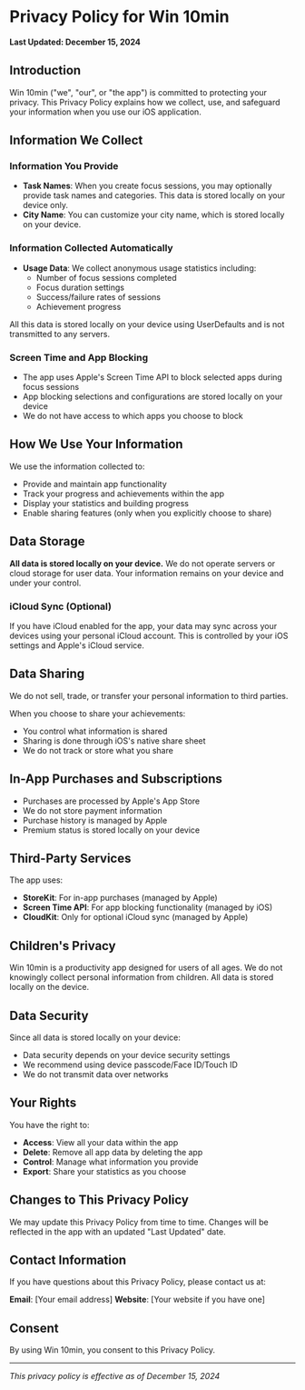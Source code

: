 # Privacy Policy for Win 10min

**Last Updated: December 15, 2024**

## Introduction

Win 10min ("we", "our", or "the app") is committed to protecting your privacy. This Privacy Policy explains how we collect, use, and safeguard your information when you use our iOS application.

## Information We Collect

### Information You Provide
- **Task Names**: When you create focus sessions, you may optionally provide task names and categories. This data is stored locally on your device only.
- **City Name**: You can customize your city name, which is stored locally on your device.

### Information Collected Automatically
- **Usage Data**: We collect anonymous usage statistics including:
  - Number of focus sessions completed
  - Focus duration settings
  - Success/failure rates of sessions
  - Achievement progress
  
All this data is stored locally on your device using UserDefaults and is not transmitted to any servers.

### Screen Time and App Blocking
- The app uses Apple's Screen Time API to block selected apps during focus sessions
- App blocking selections and configurations are stored locally on your device
- We do not have access to which apps you choose to block

## How We Use Your Information

We use the information collected to:
- Provide and maintain app functionality
- Track your progress and achievements within the app
- Display your statistics and building progress
- Enable sharing features (only when you explicitly choose to share)

## Data Storage

**All data is stored locally on your device.** We do not operate servers or cloud storage for user data. Your information remains on your device and under your control.

### iCloud Sync (Optional)
If you have iCloud enabled for the app, your data may sync across your devices using your personal iCloud account. This is controlled by your iOS settings and Apple's iCloud service.

## Data Sharing

We do not sell, trade, or transfer your personal information to third parties. 

When you choose to share your achievements:
- You control what information is shared
- Sharing is done through iOS's native share sheet
- We do not track or store what you share

## In-App Purchases and Subscriptions

- Purchases are processed by Apple's App Store
- We do not store payment information
- Purchase history is managed by Apple
- Premium status is stored locally on your device

## Third-Party Services

The app uses:
- **StoreKit**: For in-app purchases (managed by Apple)
- **Screen Time API**: For app blocking functionality (managed by iOS)
- **CloudKit**: Only for optional iCloud sync (managed by Apple)

## Children's Privacy

Win 10min is a productivity app designed for users of all ages. We do not knowingly collect personal information from children. All data is stored locally on the device.

## Data Security

Since all data is stored locally on your device:
- Data security depends on your device security settings
- We recommend using device passcode/Face ID/Touch ID
- We do not transmit data over networks

## Your Rights

You have the right to:
- **Access**: View all your data within the app
- **Delete**: Remove all app data by deleting the app
- **Control**: Manage what information you provide
- **Export**: Share your statistics as you choose

## Changes to This Privacy Policy

We may update this Privacy Policy from time to time. Changes will be reflected in the app with an updated "Last Updated" date.

## Contact Information

If you have questions about this Privacy Policy, please contact us at:

**Email**: [Your email address]
**Website**: [Your website if you have one]

## Consent

By using Win 10min, you consent to this Privacy Policy.

---

*This privacy policy is effective as of December 15, 2024*